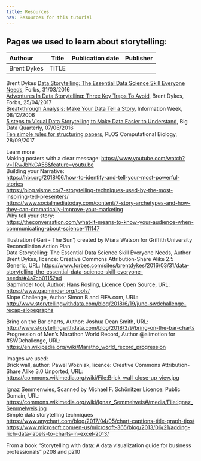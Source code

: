 ```yaml
---
title: Resources
nav: Resources for this tutorial
---
```


## Pages we used to learn about storytelling:  
| Authour | Title   | Publication date  | Publisher |
| :-------| :-----: | :----------------:| ---------:|
| Brent Dykes| TITLE| 
Brent Dykes [Data Storytelling: The Essential Data Science Skill Everyone Needs](https://www.forbes.com/sites/brentdykes/2016/03/31/data-storytelling-the-essential-data-science-skill-everyone-needs/#5564188952ad), Forbs, 31/03/2016  
[Adventures In Data Storytelling: Three Key Traps To Avoid](https://www.forbes.com/sites/brentdykes/2017/04/25/adventures-in-data-storytelling-three-key-traps-to-avoid/#7ac575783234), Brent Dykes, Forbs, 25/04/2017  
[Breatkthrough Analysis: Make Your Data Tell a Story](http://www.informationweek.com/software/information-management/breakthrough-analysis-make-your-data-tell-a-story/d/d-id/1049675?), Information Week, 08/12/2006  
[5 steps to Visual Data Storytelling to Make Data Easier to Understand](http://www.dbta.com/BigDataQuarterly/Articles/5-Steps-to-Visual-Data-Storytelling-to-Make-Data-Easier-to-Understand-111512.aspx), Big Data Quarterly, 07/06/2016  
[Ten simple rules for structuring papers](http://journals.plos.org/ploscompbiol/article?id=10.1371/journal.pcbi.1005619), PLOS Computational Biology, 28/09/2017  
   
Learn more  
Making posters with a clear message: https://www.youtube.com/watch?v=1RwJbhkCA58&feature=youtu.be  
Building your Narrative:  
https://hbr.org/2018/06/how-to-identify-and-tell-your-most-powerful-stories  
https://blog.visme.co/7-storytelling-techniques-used-by-the-most-inspiring-ted-presenters/  
https://www.socialmediatoday.com/content/7-story-archetypes-and-how-they-can-dramatically-improve-your-marketing  
Why tell your story:  
https://theconversation.com/what-it-means-to-know-your-audience-when-communicating-about-science-111147  

Illustration (‘Gari - The Sun’) created by Miara Watson for Griffith University Reconciliation Action Plan  
Data Storytelling: The Essential Data Science Skill Everyone Needs, Author Brent Dykes, licence: Creative Commons Attribution-Share Alike 2.5 Generic, URL: https://www.forbes.com/sites/brentdykes/2016/03/31/data-storytelling-the-essential-data-science-skill-everyone-needs/#4a7cb01152ad  
Gapminder tool, Author: Hans Rosling, Licence Open Source, URL: https://www.gapminder.org/tools/  
Slope Challenge, Author Simon B and FIFA.com, URL: http://www.storytellingwithdata.com/blog/2018/6/19/june-swdchallenge-recap-slopegraphs  

Bring on the Bar charts, Author: Joshua Dean Smith, URL: http://www.storytellingwithdata.com/blog/2018/3/9/bring-on-the-bar-charts  
Progression of Men’s Marathon World Record, Author @alimotion for #SWDchallenge, URL: https://en.wikipedia.org/wiki/Maratho_world_record_progression  

Images we used:  
Brick wall, author: Pawel Wozniak, licence:  Creative Commons Attribution-Share Alike 3.0 Unported, URL: https://commons.wikimedia.org/wiki/File:Brick_wall_close-up_view.jpg  

Ignaz Semmenwies, Scanned by Michael F. Schönitzer Licence: Public Domain, URL: https://commons.wikimedia.org/wiki/Ignaz_Semmelweis#/media/File:Ignaz_Semmelweis.jpg  
Simple data storytelling techniques  
https://www.anychart.com/blog/2017/04/05/chart-captions-title-graph-tips/  
https://www.microsoft.com/en-us/microsoft-365/blog/2013/06/21/adding-rich-data-labels-to-charts-in-excel-2013/  

From a book “Storytelling with data: A data visualization guide for business professionals” p208 and p210  

